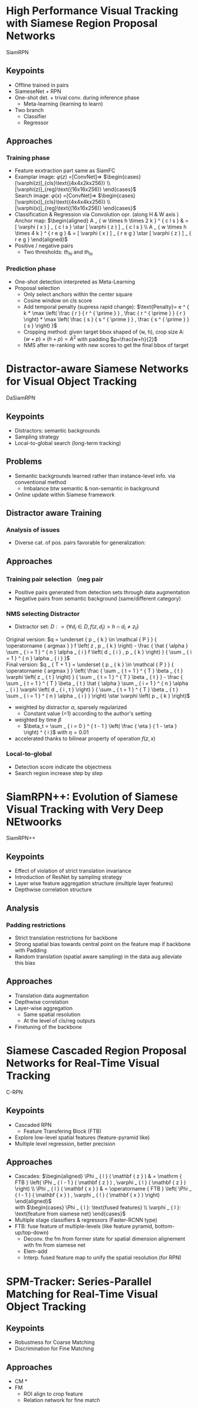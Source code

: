 # High Performance Visual Tracking with Siamese Region Proposal Networks
SiamRPN
## Keypoints
* Offline trained in pairs
* SiameseNet + RPN
* One-shot det. + trival conv. during inference phase
  * Meta-learning (learning to learn)
* Two branch
  * Classifier
  * Regressor

## Approaches
### Training phase
* Feature exxtraction part same as SiamFC
* Examplar image: $\varphi(z)$ =[ConvNet]=> $\begin{cases}[\varphi(z)]_{cls}\text{(4x4x2kx256)} \\ [\varphi(z)]_{reg}\text{(16x16x256)}  \end{cases}$  <br>
Search image: $\varphi(x)$ =[ConvNet]=> $\begin{cases}[\varphi(x)]_{cls}\text{(4x4x4kx256)}
\\ [\varphi(x)]_{reg}\text{(16x16x256)}  \end{cases}$
* Classification & Regression via Convolution opr. (along H & W axis )<br>
Anchor map:
$\begin{aligned} A _ { w \times h \times 2 k } ^ { c l s } & = [ \varphi ( x ) ] _ { c l s } \star [ \varphi ( z ) ] _ { c l s } \\ A _ { w \times h \times 4 k } ^ { r e g } & = [ \varphi ( x ) ] _ { r e g } \star [ \varphi ( z ) ] _ { r e g } \end{aligned}$
* Positive / negative pairs
  * Two thresholds: $th_{hi}$ and $th_{lo}$


### Prediction phase
* One-shot detection interpreted as Meta-Learning
* Proposal selection
  * Only select anchors within the center square
  * Cosine window on cls score
  * Add temporal penalty (supress rapid change):
  $\text{Penalty}= e ^ { k * \max \left( \frac { r } { r ^ { \prime } } , \frac { r ^ { \prime } } { r } \right) * \max \left( \frac { s } { s ^ { \prime } } , \frac { s ^ { \prime } } { s } \right) }$
  * Cropping method: given target bbox shaped of (w, h), crop size A: $(w+p)\times(h+p)=A^2$ with padding $p=\frac{w+h}{2}$
  * NMS after re-ranking with new scores to get the final bbox of target

# Distractor-aware Siamese Networks for Visual Object Tracking
DaSiamRPN
## Keypoints
* Distractors: semantic backgrounds
* Sampling strategy
* Local-to-global search (long-term tracking)

## Problems
* Semantic backgrounds learned rather than instance-level info. via conventional method
  * Imbalance btw semantic & non-semantic in background
* Online update within Siamese framework

## Distractor aware Training
### Analysis of issues
* Diverse cat. of pos. pairs favorable for generalization:

## Approaches
### Training pair selection （neg pair
* Positive pairs generated from detection sets through data augmentation
* Negative pairs from semantic background (same/different category)
### NMS selecting Distractor
* Distractor set:
$D : = \{\forall d _ { i } \in D , f ( z , d _ { i } ) > h \cap d _ { i } \neq z _ { t } \}$
<!-- * Objective in consideration of distractors:<br> -->
Original version: $q = \underset { p _ { k } \in \mathcal { P } } { \operatorname { argmax } } f \left( z , p _ { k } \right) - \frac { \hat { \alpha } \sum _ { i = 1 } ^ { n } \alpha _ { i } f \left( d _ { i } , p _ { k } \right) } { \sum _ { i = 1 } ^ { n } \alpha _ { i } }$<br>
Final version: $q _ { T + 1 } = \underset { p _ { k } \in \mathcal { P } } { \operatorname { argmax } } \left( \frac { \sum _ { t = 1 } ^ { T } \beta _ { t } \varphi \left( z _ { t } \right) } { \sum _ { t = 1 } ^ { T } \beta _ { t } } - \frac { \sum _ { t = 1 } ^ { T } \beta _ { t } \hat { \alpha } \sum _ { i = 1 } ^ { n } \alpha _ { i } \varphi \left( d _ { i , t } \right) } { \sum _ { t = 1 } ^ { T } \beta _ { t } \sum _ { i = 1 } ^ { n } \alpha _ { i } } \right) \star \varphi \left( p _ { k } \right)$
  * weighted by distractor $\alpha$, sparsely regularized
    * Constant value (=1) according to the author's setting
  * weighted by time $\beta$
    * $\beta_t = \sum _ { i = 0 } ^ { t - 1 } \left( \frac { \eta } { 1 - \eta } \right) ^ { i }$ with $\eta=0.01$
  * accelerated thanks to bilinear property of operation $f(z,x)$
### Local-to-global
* Detection score indicate the objectness
* Search region increase step by step

# SiamRPN++: Evolution of Siamese Visual Tracking with Very Deep NEtwoorks
SiamRPN++
## Keypoints
* Effect of violation of strict translation invariance
* Introduction of ResNet by sampling strategy
* Layer wise feature aggregation structure (multiple layer features)
* Depthwise correlation structure

## Analysis
### Padding restrictions
* Strict translation restrictions for backbone
* Strong spatial bias towards central point on the feature map if backbone with Padding
* Random translation (spatial aware sampling) in the data aug alleviate this bias

## Approaches
* Translation data augmentation
* Depthwise correlation
* Layer-wise aggregation
  * Same spatial resolution
  * At the level of cls/reg outputs
* Finetuning of the backbone

# Siamese Cascaded Region Proposal Networks for Real-Time Visual Tracking
C-RPN
## Keypoints
* Cascaded RPN
  * Feature Transfering Block (FTB)
* Explore low-level spatial features (feature-pyramid like)
* Multiple level regression, better precision

## Approaches
* Cascades:
$\begin{aligned} \Phi _ { l } ( \mathbf { z } ) & = \mathrm { FTB } \left( \Phi _ { l - 1 } ( \mathbf { z } ) , \varphi _ { l } ( \mathbf { z } ) \right) \\ \Phi _ { l } ( \mathbf { x } ) & = \operatorname { FTB } \left( \Phi _ { l - 1 } ( \mathbf { x } ) , \varphi _ { l } ( \mathbf { x } ) \right) \end{aligned}$<br>
with $\begin{cases}
\Phi _ { l }: \text{fused features}
\\
\varphi _ { l }: \text{feature from siamese net}
\end{cases}$
* Multiple stage classifiers & regressors (Faster-RCNN type)
* FTB: fuse feature of multiple-levels (like feature pyramid, bottom-up/top-down)
  * Deconv. the fm from former state for spatial dimension alignement with fm from siamese net
  * Elem-add
  * Interp. fused feature map to unify the spatial resolution (for RPN)

# SPM-Tracker: Series-Parallel Matching for Real-Time Visual Object Tracking
## Keypoints
* Robustness for Coarse Matching
* Discrimination for Fine Matching

## Approaches
* CM
  * 
* FM
  * ROI align to crop feature
  * Relation network for fine match
